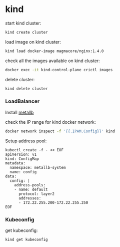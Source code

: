 # kind

start kind cluster:
```bash
kind create cluster
```

load image on kind cluster:
```bash
kind load docker-image magmacore/nginx:1.4.0
```

check all the images available on kind cluster:
```bash
docker exec -it kind-control-plane crictl images
```

delete cluster:
```bash
kind delete cluster
```

### LoadBalancer

Install [metallb](https://metallb.universe.tf/installation/#installation-by-manifest)

check the IP range for kind docker network:
```bash
docker network inspect -f '{{.IPAM.Config}}' kind
```

Setup address pool:
```
kubectl create -f - << EOF
apiVersion: v1
kind: ConfigMap
metadata:
  namespace: metallb-system
  name: config
data:
  config: |
    address-pools:
    - name: default
      protocol: layer2
      addresses:
      - 172.22.255.200-172.22.255.250
EOF
```

### Kubeconfig

get kubeconfig:
```bash
kind get kubeconfig
```



